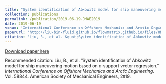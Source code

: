 ```yaml
---
title: "System identification of Abkowitz model for ship maneuvering motion based on ε-support vector regression"
collection: publications
permalink: /publication/2019-06-19-OMAE2019
date: 2019-06-19
venue: 'International Conference on Offshore Mechanics and Arctic Engineering'
paperurl: 'http://liu-bin-fluid.github.io/flowmatrix.github.io/files/OMAE2019.pdf'
citation: 'Liu, B., et al. &quot;System identification of Abkowitz model for ship maneuvering motion based on ε-support vector regression.&quot; <i>International Conference on Offshore Mechanics and Arctic Engineering</i>. Vol. 58844. American Society of Mechanical Engineers, 2019.'
---
```


<a href='http://liu-bin-fluid.github.io/chaoschapters.github.io/files/OMAE2019.pdf'>Download paper here</a>

Recommended citation: Liu, B., et al. "System identification of Abkowitz model for ship maneuvering motion based on ε-support vector regression." <i>International Conference on Offshore Mechanics and Arctic Engineering</i>. Vol. 58844. American Society of Mechanical Engineers, 2019.
